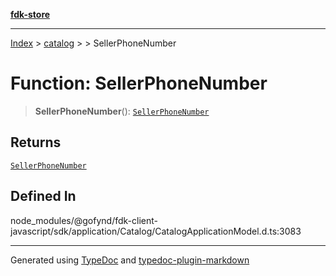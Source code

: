 [**fdk-store**](../../../README.md)
***

[Index](../../../API.md) > [catalog](../../README.md) > [<internal>](../README.md) > SellerPhoneNumber

# Function: SellerPhoneNumber

> **SellerPhoneNumber**(): [`SellerPhoneNumber`](../type-aliases/type-alias.SellerPhoneNumber.md)

## Returns

[`SellerPhoneNumber`](../type-aliases/type-alias.SellerPhoneNumber.md)

## Defined In

node\_modules/@gofynd/fdk-client-javascript/sdk/application/Catalog/CatalogApplicationModel.d.ts:3083

***
Generated using [TypeDoc](https://typedoc.org/) and [typedoc-plugin-markdown](https://www.npmjs.com/package/typedoc-plugin-markdown)
